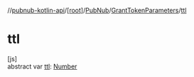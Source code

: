 //[pubnub-kotlin-api](../../../../index.md)/[[root]](../../index.md)/[PubNub](../index.md)/[GrantTokenParameters](index.md)/[ttl](ttl.md)

# ttl

[js]\
abstract var [ttl](ttl.md): [Number](https://kotlinlang.org/api/core/kotlin-stdlib/kotlin/-number/index.html)
